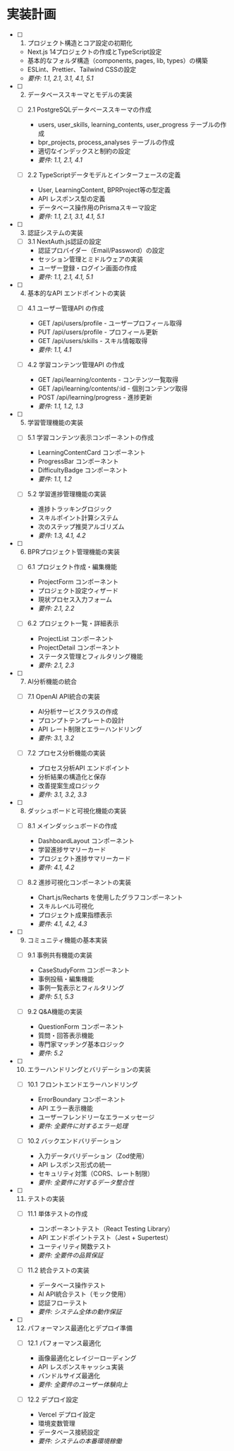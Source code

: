 # 実装計画

- [ ] 1. プロジェクト構造とコア設定の初期化
  - Next.js 14プロジェクトの作成とTypeScript設定
  - 基本的なフォルダ構造（components, pages, lib, types）の構築
  - ESLint、Prettier、Tailwind CSSの設定
  - _要件: 1.1, 2.1, 3.1, 4.1, 5.1_

- [ ] 2. データベーススキーマとモデルの実装
  - [ ] 2.1 PostgreSQLデータベーススキーマの作成
    - users, user_skills, learning_contents, user_progress テーブルの作成
    - bpr_projects, process_analyses テーブルの作成
    - 適切なインデックスと制約の設定
    - _要件: 1.1, 2.1, 4.1_
  
  - [ ] 2.2 TypeScriptデータモデルとインターフェースの定義
    - User, LearningContent, BPRProject等の型定義
    - API レスポンス型の定義
    - データベース操作用のPrismaスキーマ設定
    - _要件: 1.1, 2.1, 3.1, 4.1, 5.1_

- [ ] 3. 認証システムの実装
  - [ ] 3.1 NextAuth.js認証の設定
    - 認証プロバイダー（Email/Password）の設定
    - セッション管理とミドルウェアの実装
    - ユーザー登録・ログイン画面の作成
    - _要件: 1.1, 2.1, 4.1, 5.1_

- [ ] 4. 基本的なAPI エンドポイントの実装
  - [ ] 4.1 ユーザー管理API の作成
    - GET /api/users/profile - ユーザープロフィール取得
    - PUT /api/users/profile - プロフィール更新
    - GET /api/users/skills - スキル情報取得
    - _要件: 1.1, 4.1_
  
  - [ ] 4.2 学習コンテンツ管理API の作成
    - GET /api/learning/contents - コンテンツ一覧取得
    - GET /api/learning/contents/:id - 個別コンテンツ取得
    - POST /api/learning/progress - 進捗更新
    - _要件: 1.1, 1.2, 1.3_

- [ ] 5. 学習管理機能の実装
  - [ ] 5.1 学習コンテンツ表示コンポーネントの作成
    - LearningContentCard コンポーネント
    - ProgressBar コンポーネント
    - DifficultyBadge コンポーネント
    - _要件: 1.1, 1.2_
  
  - [ ] 5.2 学習進捗管理機能の実装
    - 進捗トラッキングロジック
    - スキルポイント計算システム
    - 次のステップ推奨アルゴリズム
    - _要件: 1.3, 4.1, 4.2_

- [ ] 6. BPRプロジェクト管理機能の実装
  - [ ] 6.1 プロジェクト作成・編集機能
    - ProjectForm コンポーネント
    - プロジェクト設定ウィザード
    - 現状プロセス入力フォーム
    - _要件: 2.1, 2.2_
  
  - [ ] 6.2 プロジェクト一覧・詳細表示
    - ProjectList コンポーネント
    - ProjectDetail コンポーネント
    - ステータス管理とフィルタリング機能
    - _要件: 2.1, 2.3_

- [ ] 7. AI分析機能の統合
  - [ ] 7.1 OpenAI API統合の実装
    - AI分析サービスクラスの作成
    - プロンプトテンプレートの設計
    - API レート制限とエラーハンドリング
    - _要件: 3.1, 3.2_
  
  - [ ] 7.2 プロセス分析機能の実装
    - プロセス分析API エンドポイント
    - 分析結果の構造化と保存
    - 改善提案生成ロジック
    - _要件: 3.1, 3.2, 3.3_

- [ ] 8. ダッシュボードと可視化機能の実装
  - [ ] 8.1 メインダッシュボードの作成
    - DashboardLayout コンポーネント
    - 学習進捗サマリーカード
    - プロジェクト進捗サマリーカード
    - _要件: 4.1, 4.2_
  
  - [ ] 8.2 進捗可視化コンポーネントの実装
    - Chart.js/Recharts を使用したグラフコンポーネント
    - スキルレベル可視化
    - プロジェクト成果指標表示
    - _要件: 4.1, 4.2, 4.3_

- [ ] 9. コミュニティ機能の基本実装
  - [ ] 9.1 事例共有機能の実装
    - CaseStudyForm コンポーネント
    - 事例投稿・編集機能
    - 事例一覧表示とフィルタリング
    - _要件: 5.1, 5.3_
  
  - [ ] 9.2 Q&A機能の実装
    - QuestionForm コンポーネント
    - 質問・回答表示機能
    - 専門家マッチング基本ロジック
    - _要件: 5.2_

- [ ] 10. エラーハンドリングとバリデーションの実装
  - [ ] 10.1 フロントエンドエラーハンドリング
    - ErrorBoundary コンポーネント
    - API エラー表示機能
    - ユーザーフレンドリーなエラーメッセージ
    - _要件: 全要件に対するエラー処理_
  
  - [ ] 10.2 バックエンドバリデーション
    - 入力データバリデーション（Zod使用）
    - API レスポンス形式の統一
    - セキュリティ対策（CORS、レート制限）
    - _要件: 全要件に対するデータ整合性_

- [ ] 11. テストの実装
  - [ ] 11.1 単体テストの作成
    - コンポーネントテスト（React Testing Library）
    - API エンドポイントテスト（Jest + Supertest）
    - ユーティリティ関数テスト
    - _要件: 全要件の品質保証_
  
  - [ ] 11.2 統合テストの実装
    - データベース操作テスト
    - AI API統合テスト（モック使用）
    - 認証フローテスト
    - _要件: システム全体の動作保証_

- [ ] 12. パフォーマンス最適化とデプロイ準備
  - [ ] 12.1 パフォーマンス最適化
    - 画像最適化とレイジーローディング
    - API レスポンスキャッシュ実装
    - バンドルサイズ最適化
    - _要件: 全要件のユーザー体験向上_
  
  - [ ] 12.2 デプロイ設定
    - Vercel デプロイ設定
    - 環境変数管理
    - データベース接続設定
    - _要件: システムの本番環境稼働_